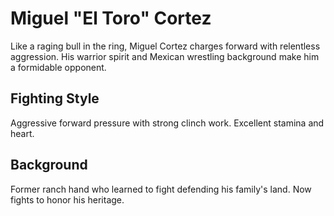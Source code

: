 # Miguel "El Toro" Cortez

Like a raging bull in the ring, Miguel Cortez charges forward with relentless aggression. His warrior spirit and Mexican wrestling background make him a formidable opponent.

## Fighting Style
Aggressive forward pressure with strong clinch work. Excellent stamina and heart.

## Background
Former ranch hand who learned to fight defending his family's land. Now fights to honor his heritage.
